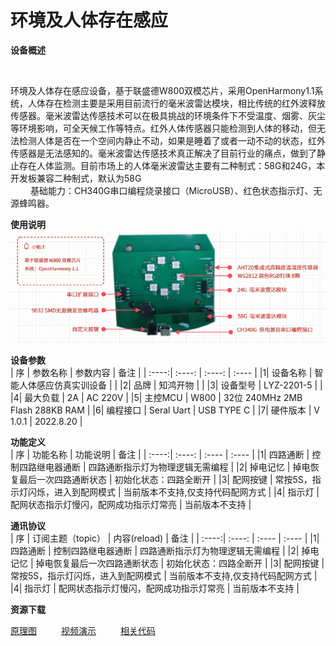 # 环境及人体存在感应

**<div face="微软雅黑" size=5>设备概述</div>**

&ensp;&ensp;&ensp;&ensp;
<div face="微软雅黑" size=4>
环境及人体存在感应设备，基于联盛德W800双模芯片，采用OpenHarmony1.1系统，人体存在检测主要是采用目前流行的毫米波雷达模块，相比传统的红外波释放传感器。毫米波雷达传感技术可以在极具挑战的环境条件下不受温度、烟雾、灰尘等环境影响，可全天候工作等特点。红外人体传感器只能检测到人体的移动，但无法检测人体是否在一个空间内静止不动，如果是睡着了或者一动不动的状态，红外传感器是无法感知的。毫米波雷达传感技术真正解决了目前行业的痛点，做到了静止存在人体监测。目前市场上的人体毫米波雷达主要有二种制式：58G和24G，本开发板兼容二种制式，默认为58G
<br>
&ensp;&ensp;&ensp;&ensp;
基础能力：CH340G串口编程烧录接口（MicroUSB）、红色状态指示灯、无源蜂鸣器。
</div>

**<div face="微软雅黑" size=5>使用说明</div>**
<img src="/public/wps/AirPerson.png" width="1000"/>

**<div face="微软雅黑" size=5>设备参数</div>**
| 序 | 参数名称 | 参数内容 | 备注 |
| :----:| :----: | :----: | :---- |
|1| 设备名称 | 智能人体感应仿真实训设备 |  |
|2| 品牌 | 知鸿开物 |  |
|3| 设备型号 | LYZ-2201-5 |  |
|4| 最大负载 | 2A | AC 220V |
|5| 主控MCU  | W800 | 32位 240MHz 2MB Flash 288KB RAM |
|6| 编程接口  | Seral Uart | USB TYPE C |
|7| 硬件版本 | V 1.0.1 | 2022.8.20 |

**<div face="微软雅黑" size=5>功能定义</div>**
| 序 | 功能名称 | 功能说明 | 备注 |
| :----:| :----: | :---- | :---- |
|1| 四路通断 | 控制四路继电器通断 | 四路通断指示灯为物理逻辑无需编程 |
|2| 掉电记忆 | 掉电恢复最后一次四路通断状态 | 初始化状态：四路全断开 |
|3| 配网按键 | 常按5S，指示灯闪烁，进入到配网模式 | 当前版本不支持,仅支持代码配网方式 |
|4| 指示灯 | 配网状态指示灯慢闪，配网成功指示灯常亮 | 当前版本不支持 |

**<div face="微软雅黑" size=5>通讯协议</div>**
| 序 | 订阅主题（topic） | 内容(reload) | 备注 |
| :----:| :----: | :---- | :---- |
|1| 四路通断 | 控制四路继电器通断 | 四路通断指示灯为物理逻辑无需编程 |
|2| 掉电记忆 | 掉电恢复最后一次四路通断状态 | 初始化状态：四路全断开 |
|3| 配网按键 | 常按5S，指示灯闪烁，进入到配网模式 | 当前版本不支持,仅支持代码配网方式 |
|4| 指示灯 | 配网状态指示灯慢闪，配网成功指示灯常亮 | 当前版本不支持 |

**<div face="微软雅黑" size=5>资源下载</div>**

[原理图](http://www.baidu.com) &ensp;&ensp;&ensp;&ensp;&ensp;[视频演示](http://www.baidu.com) &ensp;&ensp;&ensp;&ensp;&ensp;[相关代码](http://www.baidu.com)  